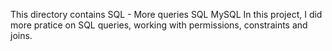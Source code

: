This directory contains SQL - More queries
SQL
MySQL
In this project, I did more pratice on SQL queries, working with permissions, constraints and joins.